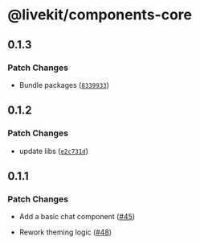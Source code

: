 # @livekit/components-core

## 0.1.3

### Patch Changes

- Bundle packages ([`8339933`](https://github.com/livekit/components/commit/83399336e03908751c766e194e628a5f210dfe3a))

## 0.1.2

### Patch Changes

- update libs ([`e2c731d`](https://github.com/livekit/components/commit/e2c731d5f15f410680deaa1ffc389a02c6c9b36c))

## 0.1.1

### Patch Changes

- Add a basic chat component ([#45](https://github.com/livekit/components/pull/45))

- Rework theming logic ([#48](https://github.com/livekit/components/pull/48))
